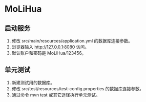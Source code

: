 # MoLiHua

## 启动服务
1. 修改 src/main/resources/application.yml 的数据库连接参数。
2. 浏览器输入 http://127.0.0.1:8080 访问。
3. 默认账户和密码是 MoLiHua/123456。

## 单元测试
1. 新建测试用的数据库。
2. 修改 src/test/resources/test-config.properties 的数据库连接参数。
3. 通过命令 mvn test 或其它途径执行单元测试。
